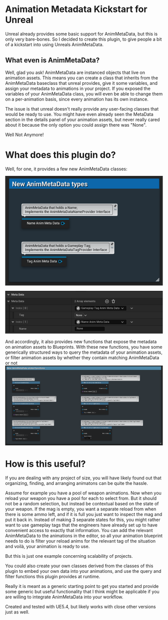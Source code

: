 # Animation Metadata Kickstart for Unreal

Unreal already provides some basic support for AnimMetaData, but this is only very bare-bones.
So I decided to create this plugin, to give people a bit of a kickstart into using Unreals AnimMetaData.

## What even is AnimMetaData?
Well, glad you ask!
AnimMetaData are instanced objects that live on animation assets.
This means you can create a class that inherits from the AnimMetaData baseclass that unreal provides, give it some variables, and assign your metadata to animations in your project. If you exposed the variables of your AnimMetaData class, you will even be able to change them on a per-animation basis, since every animation has its own instance.

The issue is that unreal doesn't really provide any user-facing classes that would be ready to use.
You might have even already seen the MetaData section in the details panel of your animation assets, but never really cared about it because the only option you could assign there was "None".

Well Not Anymore!

# What does this plugin do?

Well, for one, it provides a few new AnimMetaData classes:

![](./gitImg/NewMetaData.png)

![](./gitImg/AssetMetaDataSection.png)

And accordingly, it also provides new functions that expose the metadata on animation assets to Blueprints.
With these new functions, you have some generically structured ways to query the metadata of your animation assets, or filter animation assets by whether they contain matching AnimMetaData or not
![](./gitImg/NewFunctions.png)

# How is this useful?
If you are dealing with any project of size, you will have likely found out that organizing, finding, and arranging animatons can be quite the hassle.

Assume for example you have a pool of weapon animations.
Now when you reload your weapon you have a pool for each to select from. But it should not be a random selection, but instead be contextual based on the state of your weapon. If the mag is empty, you want a separate reload from when there is some ammo left, and if it is full you just want to inspect the mag and put it back in.
Instead of making 3 separate states for this, you might rather want to use gameplay tags that the engineers have already set up to have convenient access to exactly that information.
You can add the relevant AnimMetaData to the animations in the editor, so all your animation blueprint needs to do is filter your reload anims for the relevant tag of the situation and voilà, your animation is ready to use.

But this is just one example concerning scalability of projects.

You could also create your own classes derived from the classes of this plugin to embed your own data into your animations, and use the query and filter functions this plugin provides at runtime.

Really it is meant as a generic starting point to get you started and provide some generic but useful functionality that I think might be applicable if you are willing to integrate AnimMetaData into your workflow.


Created and tested with UE5.4, but likely works with close other versions just as well.